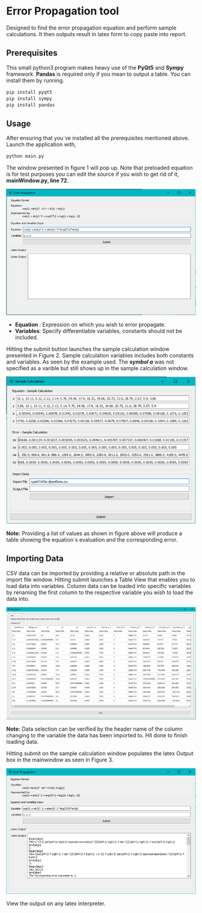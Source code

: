 # **Error Propagation tool**

Designed to find the error propagation equation and perform sample calculations. It then outputs result in latex form to copy paste into report.

## **Prerequisites**

This small python3 program makes heavy use of the **PyQt5** and **Sympy** framework. **Pandas** is required only if you mean to output a table.
You can install them by running.

 ```bash
 pip install pyqt5
 pip install sympy
 pip install pandas
 ```

## **Usage**

After ensuring that you`ve installed all the prerequisites mentioned above. Launch the application with,

```bash
python main.py
```

 The window presented in figure 1 will pop up. Note that preloaded equation is for test purposes you can edit the source if you wish to get rid of it, **mainWindow.py, line 72.**

![Figure 1](articles/mainWindow.PNG)

* **Equation** : Expression on which you wish to error propagate.
* **Variables**: Specify differentiable variables, constants should not be included.

Hitting the submit button launches the sample calculation window presented in Figure 2. Sample calculation variables includes both constants and variables. As seen by the example used. The ***symbol a*** was not specified as a varible but still shows up in the sample calculation window.

![Figure 2](articles/varWindow.PNG)

**Note:** Providing a list of values as shown in figure above will produce a table showing the equation`s evaluation and the corresponding error.
## **Importing Data**

CSV data can be imported by providing a relative or absolute path in the import file window. Hitting submit launches a Table View that enables you to load data into variables.
Column data can be loaded into specific variables by renaming the first column to the respective variable you wish to load the data into.

 ![Figure 3](articles/tableView.PNG)

**Note:** Data selection can be verified by the header name of the column changing to the variable the data has been imported to. Hit done to finish loading data.

Hitting submit on the sample calculation window populates the latex Output box in the mainwindow as seen in Figure 3.
 
 ![Figure 4](articles/mainWindowFinal.PNG)
 
View the output on any latex interpreter.
